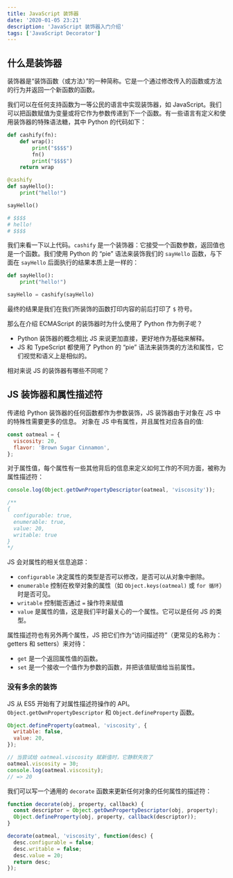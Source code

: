 ```yaml
---
title: JavaScript 装饰器
date: '2020-01-05 23:21'
description: 'JavaScript 装饰器入门介绍'
tags: ['JavaScript Decorator']
---
```


## 什么是装饰器

装饰器是“装饰函数（或方法）”的一种简称。它是一个通过修改传入的函数或方法的行为并返回一个新函数的函数。

我们可以在任何支持函数为一等公民的语言中实现装饰器，如 JavaScript。我们可以把函数赋值为变量或将它作为参数传递到下一个函数。有一些语言有定义和使用装饰器的特殊语法糖，其中 Python 的代码如下：

```python
def cashify(fn):
    def wrap():
        print("$$$$")
        fn()
        print("$$$$")
    return wrap

@cashify
def sayHello():
    print("hello!")

sayHello()

# $$$$
# hello!
# $$$$
```

我们来看一下以上代码。`cashify` 是一个装饰器：它接受一个函数参数，返回值也是一个函数。我们使用 Python 的 “pie” 语法来装饰我们的 `sayHello` 函数，与下面在 `sayHello` 后面执行的结果本质上是一样的：

```python
def sayHello():
    print("hello!")

sayHello = cashify(sayHello)
```

最终的结果是我们在我们所装饰的函数打印内容的前后打印了 `$` 符号。

那么在介绍 ECMAScript 的装饰器时为什么使用了 Python 作为例子呢？

- Python 装饰器的概念相比 JS 来说更加直接，更好地作为基础来解释。
- JS 和 TypeScript 都使用了 Python 的 “pie” 语法来装饰类的方法和属性，它们视觉和语义上是相似的。

相对来说 JS 的装饰器有哪些不同呢？

## JS 装饰器和属性描述符

传递给 Python 装饰器的任何函数都作为参数装饰，JS 装饰器由于对象在 JS 中的特殊性需要更多的信息。
对象在 JS 中有属性，并且属性对应各自的值:

```javascript
const oatmeal = {
  viscosity: 20,
  flavor: 'Brown Sugar Cinnamon',
};
```

对于属性值，每个属性有一些其他背后的信息来定义如何工作的不同方面，被称为属性描述符：

```javascript
console.log(Object.getOwnPropertyDescriptor(oatmeal, 'viscosity'));

/**
{
  configurable: true,
  enumerable: true,
  value: 20,
  writable: true
}
*/
```

JS 会对属性的相关信息追踪：

- `configurable` 决定属性的类型是否可以修改，是否可以从对象中删除。
- `enumerable` 控制在枚举对象的属性（如 `Object.keys(oatmeal)` 或 `for 循环`）时是否可见。
- `writable` 控制能否通过 `=` 操作符来赋值
- `value` 是属性的值，这是我们平时最关心的一个属性。它可以是任何 JS 的类型。

属性描述符也有另外两个属性，JS 把它们作为“访问描述符”（更常见的名称为：getters 和 setters）来对待：

- `get` 是一个返回属性值的函数。
- `set` 是一个接收一个值作为参数的函数，并把该值赋值给当前属性。

### 没有多余的装饰

JS 从 ES5 开始有了对属性描述符操作的 API。`Object.getOwnPropertyDescriptor` 和 `Object.defineProperty` 函数。

```javascript
Object.defineProperty(oatmeal, 'viscosity', {
  writable: false,
  value: 20,
});

// 当尝试给 oatmeal.viscosity 赋新值时，它静默失败了
oatmeal.viscosity = 30;
console.log(oatmeal.viscosity);
// => 20
```

我们可以写一个通用的 `decorate` 函数来更新任何对象的任何属性的描述符：

```javascript
function decorate(obj, property, callback) {
  const descriptor = Object.getOwnPropertyDescriptor(obj, property);
  Object.defineProperty(obj, property, callback(descriptor));
}

decorate(oatmeal, 'viscosity', function(desc) {
  desc.configurable = false;
  desc.writable = false;
  desc.value = 20;
  return desc;
});
```
